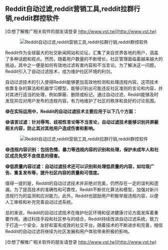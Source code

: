 ## **Reddit自动过滤,reddit营销工具,reddit拉群行销,reddit群控软件**

[😍想了解推广相关软件的朋友请登录 http://www.vst.tw](http://www.vst.tw)

 <center><img src="https://vst.tw/MP4/tuiguang/png/5.png" alt="Reddit自动过滤,reddit营销工具,reddit拉群行销,reddit群控软件"></center>

Reddit作为全球最大的社交新闻网站和论坛，汇集了来自世界各地的用户，涵盖了多种话题和观点。然而，随着用户数量的不断增长，社区管理面临着越来越大的挑战，其中之一便是如何有效地过滤有害内容和不当言论。为了解决这一问题，Reddit引入了自动过滤技术，成为维护社区环境的利剑。

自动过滤技术的引入使得Reddit能够更加高效地检测和处理违规内容。这项技术依靠复杂的算法和机器学习模型，能够识别出可能违反社区准则的言论和内容，并对其进行适当的处理，例如屏蔽、删除或标记。通过自动过滤，Reddit能够及时发现并应对用户发布的违规内容，有力地维护了社区的秩序和良好的讨论氛围。

**😄在实际运用中，Reddit的自动过滤技术主要应用于以下几个方面：**

**😄语言过滤：针对辱骂、歧视性言论等不当言论，自动过滤技术能够识别并屏蔽相关内容，防止其对其他用户造成伤害和影响。**

 <center><img src="https://vst.tw/MP4/tuiguang/png/5.png" alt="Reddit自动过滤,reddit营销工具,reddit拉群行销,reddit群控软件"></center>

**😄违规内容识别：包括色情、暴力等违规内容的识别和处理，保护未成年人和社区成员免受不良信息的侵害。**

**😄低质量内容过滤：自动过滤技术还可以识别和处理低质量的内容，如垃圾广告、重复发布等，提升社区内容的质量和可信度。**

值得一提的是，Reddit的自动过滤技术并非绝对完美，仍然存在一定的误判和遗漏。为了提高技术的准确性和可靠性，Reddit不断优化算法和模型，加强对新兴违规行为的监测和应对能力。此外，Reddit也鼓励用户积极举报违规内容，以便人工审核和补充完善自动过滤系统。

总的来说，Reddit的自动过滤技术在维护社区环境和促进健康讨论方面发挥着重要作用。通过科技手段和社区参与的结合，Reddit持续改进自动过滤系统，致力于打造一个安全、友好和富有成效的社交平台。随着技术的不断进步和完善，相信Reddit的自动过滤将继续为社区发展和用户体验带来积极的影响。

[😍想了解推广相关软件的朋友请登录 http://www.vst.tw](http://www.vst.tw)



